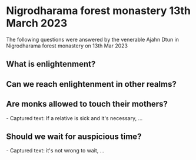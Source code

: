 <AjahnDtun />

# Nigrodharama forest monastery 13th March 2023

The following questions were answered by the venerable Ajahn Dtun in Nigrodharama forest monastery on 13th Mar 2023

## What is enlightenment?

<Youtube src="https://youtu.be/ktMq5kwFi0I">

## Can we reach enlightenment in other realms?

<Youtube src="https://youtu.be/chkF0S-B0qo" />

## Are monks allowed to touch their mothers?

<Youtube src="https://youtu.be/6Lu9MbXrGh0" />
- Captured text: If a relative is sick and it's necessary, ...

## Should we wait for auspicious time?

<Youtube src="https://youtu.be/KlHIyMCXGPo" />
- Captured text: it's not wrong to wait, ...
